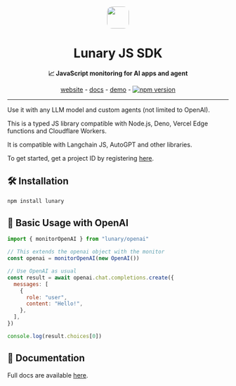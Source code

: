 <div align="center">

<img src="https://lunary.ai/logo.png" style='border-radius: 12px;' width="50"/> 
<h1>Lunary JS SDK</h1>

**📈 JavaScript monitoring for AI apps and agent**

[website](https://lunary.ai) - [docs](https://lunary.ai/docs/js/) - [demo](https://app.lunary.ai/demo) - [![npm version](https://badge.fury.io/js/lunary.svg)](https://badge.fury.io/js/lunary)

---

</div>

Use it with any LLM model and custom agents (not limited to OpenAI).

This is a typed JS library compatible with Node.js, Deno, Vercel Edge functions and Cloudflare Workers.

It is compatible with Langchain JS, AutoGPT and other libraries.

To get started, get a project ID by registering [here](https://lunary.ai).

## 🛠️ Installation

```bash
npm install lunary
```

## 🚀 Basic Usage with OpenAI

```javascript
import { monitorOpenAI } from "lunary/openai"

// This extends the openai object with the monitor
const openai = monitorOpenAI(new OpenAI())

// Use OpenAI as usual
const result = await openai.chat.completions.create({
  messages: [
    {
      role: "user",
      content: "Hello!",
    },
  ],
})

console.log(result.choices[0])
```

## 📖 Documentation

Full docs are available [here](https://lunary.ai/docs/js).
